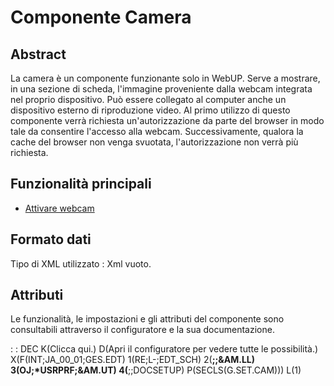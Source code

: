 # Componente Camera

## Abstract
La camera è un componente funzionante solo in WebUP.
Serve a mostrare, in una sezione di scheda, l'immagine proveniente dalla webcam integrata nel proprio dispositivo.
Può essere collegato al computer anche un dispositivo esterno di riproduzione video.
Al primo utilizzo di questo componente verrà richiesta un'autorizzazione da parte del browser in modo tale da consentire l'accesso alla webcam.
Successivamente, qualora la cache del browser non venga svuotata, l'autorizzazione non verrà più richiesta.

## Funzionalità principali
- [Attivare webcam](Sorgenti/MB/DOC/LOCCAM_F01)

## Formato dati
Tipo di XML utilizzato :  Xml vuoto.

## Attributi
Le funzionalità, le impostazioni e gli attributi del componente sono consultabili attraverso il configuratore e la sua documentazione.

 :  : DEC K(Clicca qui.) D(Apri il configuratore per vedere tutte le possibilità.) X(F(INT;JA_00_01;GES.EDT) 1(RE;L-;EDT_SCH) 2(**;;&AM.LL) 3(OJ;*USRPRF;&AM.UT) 4(**;;DOCSETUP) P(SECLS(G.SET.CAM))) L(1)

